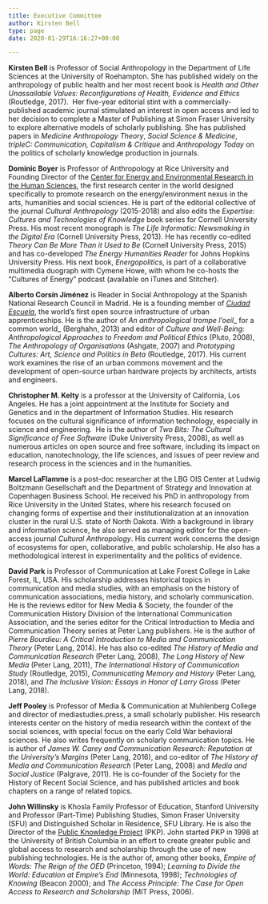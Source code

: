 ```yaml
---
title: Executive Committee
author: Kirsten Bell
type: page
date: 2020-01-29T16:16:27+00:00

---
```

**Kirsten Bell** is Professor of Social Anthropology in the Department of Life Sciences at the University of Roehampton. She has published widely on the anthropology of public health and her most recent book is _Health and Other Unassailable Values: Reconfigurations of Health, Evidence and Ethics_ (Routledge, 2017).&nbsp; Her five-year editorial stint with a commercially-published academic journal stimulated an interest in open access and led to her decision to complete a Master of Publishing at Simon Fraser University to explore alternative models of scholarly publishing. She has published papers in _Medicine Anthropology Theory_, _Social Science & Medicine_, _tripleC: Communication, Capitalism & Critique_ and _Anthropology Today_ on the politics of scholarly knowledge production in journals.

**Dominic Boyer** is Professor of Anthropology at Rice University and Founding Director of the [Center for Energy and Environmental Research in the Human Sciences][1], the first research center in the world designed specifically to promote research on the energy/environment nexus in the arts, humanities and social sciences. He is part of the editorial collective of the journal&nbsp;_Cultural Anthropology&nbsp;_(2015-2018) and also edits the&nbsp;_Expertise: Cultures and Technologies of Knowledge_&nbsp;book series for Cornell University Press. His most recent monograph is&nbsp;_The Life Informatic: Newsmaking in the Digital Era_&nbsp;(Cornell University Press, 2013). He has recently co-edited _Theory Can Be More Than it Used to Be_ (Cornell University Press, 2015) and has co-developed _The_ _Energy Humanities Reader_ for Johns Hopkins University Press. His next book, _Energopolitics_, is part of a collaborative multimedia duograph with Cymene Howe, with whom he co-hosts the “Cultures of Energy” podcast (available on iTunes and Stitcher).

**Alberto Corsín Jiménez** is Reader in Social Anthropology at the Spanish National Research Council in Madrid. He is a founding member of&nbsp;_<a href="http://ciudad-escuela.org/" target="_blank" rel="noreferrer noopener">Ciudad Escuela</a>_, the world&#8217;s first open source infrastructure of urban apprenticeships.&nbsp;He is the author of&nbsp;_An anthropological trompe l&#8217;oeil__&nbsp;for a common world_ (Berghahn, 2013) and&nbsp;editor of _Culture and Well-Being: Anthropological Approaches to Freedom and Political Ethics_ (Pluto, 2008), _The Anthropology of Organisations_ (Ashgate, 2007) and _Prototyping Cultures: Art, Science and Politics in Beta_ (Routledge, 2017). His current work examines the rise of an urban commons movement and the development of open-source urban hardware projects by architects, artists and engineers.

**Christopher M. Kelty** is a professor at the University of California, Los Angeles. He has a joint appointment at the Institute for Society and Genetics&nbsp;and in the department of Information Studies. His research focuses on the cultural significance of information technology, especially in science and engineering. &nbsp;He is the author of _Two Bits: The Cultural Significance of Free Software_ (Duke University Press, 2008), as well as numerous articles on open source and free software, including its impact on education, nanotechnology, the life sciences, and issues of peer review and research process in the sciences and in the humanities.

**Marcel LaFlamme** is a post-doc researcher at the LBG OIS Center at Ludwig Boltzmann Gesellschaft and the Department of Strategy and Innovation at Copenhagen Business School. He received his PhD in anthropology from Rice University in the United States, where his research focused on changing forms of expertise and their institutionalization at an innovation cluster in the rural U.S. state of North Dakota. With a background in library and information science, he also served as managing editor for the open-access journal _Cultural Anthropology_. His current work concerns the design of ecosystems for open, collaborative, and public scholarship. He also has a methodological interest in experimentality and the politics of evidence.

**David Park** is Professor of Communication at Lake Forest College in Lake Forest, IL, USA. His scholarship addresses historical topics in communication and media studies, with an emphasis on the history of communication associations, media history, and scholarly communication. He is the reviews editor for New Media & Society, the founder of the Communication History Division of the International Communication Association, and the series editor for the Critical Introduction to Media and Communication Theory series at Peter Lang publishers. He is the author of _Pierre Bourdieu: A Critical Introduction to Media and Communication Theory_ (Peter Lang, 2014). He has also co-edited _The History of Media and Communication Research_ (Peter Lang, 2008), _The Long History of New Media_ (Peter Lang, 2011), _The International History of Communication Study_ (Routledge, 2015), _Communicating Memory and History_ (Peter Lang, 2018), and _The Inclusive Vision: Essays in Honor of Larry Gross_ (Peter Lang, 2018).

**Jeff Pooley** is Professor of Media & Communication at Muhlenberg College and director of mediastudies.press, a small scholarly publisher. His research interests center on the history of media research within the context of the social sciences, with special focus on the early Cold War behavioral sciences. He also writes frequently on scholarly communication topics. He is author of _James W. Carey and Communication Research: Reputation at the University’s Margins_ (Peter Lang, 2016), and co-editor of _The History of Media and Communication Research_ (Peter Lang, 2008) and _Media and Social Justice_ (Palgrave, 2011). He is co-founder of the Society for the History of Recent Social Science, and has published articles and book chapters on a range of related topics.

**John Willinsky** is Khosla Family Professor of Education, Stanford University and Professor (Part-Time) Publishing Studies, Simon Fraser University (SFU)&nbsp;and Distinguished Scholar in Residence, SFU Library. He is also the Director of the <a href="https://pkp.sfu.ca/" target="_blank" rel="noreferrer noopener">Public Knowledge Project</a> (PKP). John started PKP in 1998 at the University of British Columbia in an effort to create greater public and global access to research and scholarship through the use of new publishing technologies. He is the author of, among other books, _Empire of Words: The Reign of the OED_ (Princeton, 1994); _Learning to Divide the World: Education at Empire’s End_ (Minnesota, 1998); _Technologies of Knowing_ (Beacon 2000); and _The Access Principle: The Case for Open Access to Research and Scholarship_ (MIT Press, 2006).

 [1]: http://culturesofenergy.com/